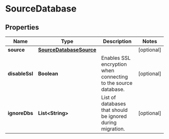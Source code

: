 

# SourceDatabase


## Properties

| Name | Type | Description | Notes |
|------------ | ------------- | ------------- | -------------|
|**source** | [**SourceDatabaseSource**](SourceDatabaseSource.md) |  |  [optional] |
|**disableSsl** | **Boolean** | Enables SSL encryption when connecting to the source database. |  [optional] |
|**ignoreDbs** | **List&lt;String&gt;** | List of databases that should be ignored during migration. |  [optional] |



